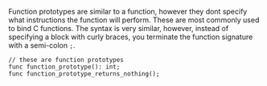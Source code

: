 Function prototypes are similar to a function, however they dont specify what
instructions the function will perform. These are most commonly used to bind
C functions. The syntax is very similar, however, instead of specifying a block
with curly braces, you terminate the function signature with a semi-colon `;`.

    // these are function prototypes
    func function_prototype(): int;
    func function_prototype_returns_nothing();